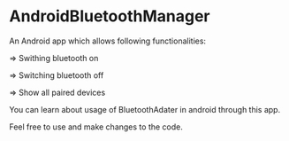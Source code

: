# AndroidBluetoothManager

An Android app which allows following functionalities:

=> Swithing bluetooth on

=> Switching bluetooth off

=> Show all paired devices

You can learn about usage of BluetoothAdater in android through this app.

Feel free to use and make changes to the code.
